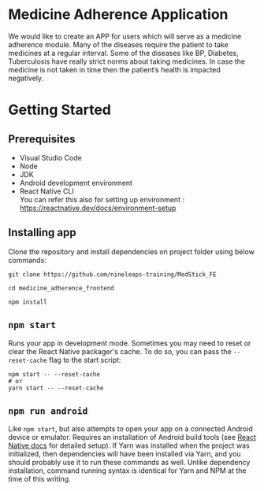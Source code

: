 Medicine Adherence Application 
===

We would like to create an APP for users which will serve as a medicine adherence module.
Many of the diseases require the patient to take medicines at a regular interval. Some of the diseases like BP, Diabetes, Tuberculosis have really strict norms about taking medicines. In case the medicine is not taken in time then the patient’s health is impacted negatively. 

# Getting Started

## Prerequisites

* Visual Studio Code
* Node
* JDK
* Android development environment
* React Native CLI
    <br>You can refer this also for setting up environment : https://reactnative.dev/docs/environment-setup

## Installing app
Clone the repository and install dependencies on project folder using below commands:
```  
git clone https://github.com/nineleaps-training/MedStick_FE  

cd medicine_adherence_frontend

npm install  
```  
## `npm start`

Runs your app in development mode.
Sometimes you may need to reset or clear the React Native packager's cache. To do so, you can pass the `--reset-cache` flag to the start script:
```
npm start -- --reset-cache
# or
yarn start -- --reset-cache
```

## `npm run android`

Like `npm start`, but also attempts to open your app on a connected Android device or emulator. Requires an installation of Android build tools (see [React Native docs](https://facebook.github.io/react-native/docs/getting-started.html) for detailed setup). 
If Yarn was installed when the project was initialized, then dependencies will have been installed via Yarn, and you should probably use it to run these commands as well. Unlike dependency installation, command running syntax is identical for Yarn and NPM at the time of this writing.